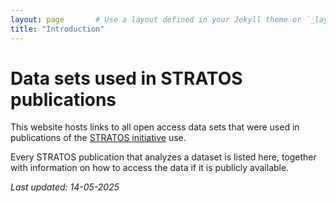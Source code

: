 ```yaml
---
layout: page       # Use a layout defined in your Jekyll theme or `_layouts/`
title: "Introduction"
---
```




# Data sets used in STRATOS publications

This website hosts links to all open access data sets that were used in publications of the <a href="https://www.stratos-initiative.org/" target="_blank">STRATOS initiative</a> use. 

Every STRATOS publication that analyzes a dataset is listed here, together with information on how to access the data if it is publicly available.

<i>Last updated: 14-05-2025</i>
